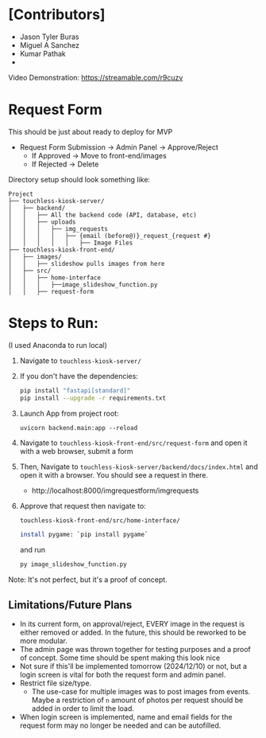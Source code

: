 # [Contributors]
- Jason Tyler Buras
- Miguel A Sanchez
- Kumar Pathak
- 
Video Demonstration: https://streamable.com/r9cuzv

# Request Form
This should be just about ready to deploy for MVP
- Request Form Submission -> Admin Panel -> Approve/Reject
   - If Approved -> Move to front-end/images
   - If Rejected -> Delete

Directory setup should look something like:
```
Project
├── touchless-kiosk-server/
│   ├── backend/
│   │   ├── All the backend code (API, database, etc)
│   │   ├── uploads
│   │   │   ├── img_requests
│   │   │   │   ├── {email (before@)}_request_{request #}
│   │   │   │   │   ├── Image Files
├── touchless-kiosk-front-end/
│   ├── images/
│   │   ├── slideshow pulls images from here
│   ├── src/
│   │   ├── home-interface
│   │   │   ├──image_slideshow_function.py
│   │   ├── request-form
```

# Steps to Run:
(I used Anaconda to run local)
1) Navigate to `touchless-kiosk-server/`

2) If you don't have the dependencies:
   ```bash
   pip install "fastapi[standard]"
   pip install --upgrade -r requirements.txt
   ```

3) Launch App from project root: 
   ```
   uvicorn backend.main:app --reload
   ```

4) Navigate to `touchless-kiosk-front-end/src/request-form` and open it with a web browser, submit a form

5) Then, Navigate to `touchless-kiosk-server/backend/docs/index.html` and open it with a browser. You should see a request in there. 
   - http://localhost:8000/imgrequestform/imgrequests

6) Approve that request then navigate to:
   ```bash
   touchless-kiosk-front-end/src/home-interface/
   ```
   ```bash
   install pygame: `pip install pygame`
   ```
   and run 
   ```bash
   py image_slideshow_function.py
   ```

Note: It's not perfect, but it's a proof of concept.

## Limitations/Future Plans
- In its current form, on approval/reject, EVERY image in the request is either removed or added. In the future, this should be reworked to be more modular.
- The admin page was thrown together for testing purposes and a proof of concept. Some time should be spent making this look nice
- Not sure if this'll be implemented tomorrow (2024/12/10) or not, but a login screen is vital for both the request form and admin panel.
- Restrict file size/type.
   - The use-case for multiple images was to post images from events. Maybe a restriction of `n` amount of photos per request should be added in order to limit the load.
- When login screen is implemented, name and email fields for the request form may no longer be needed and can be autofilled. 
